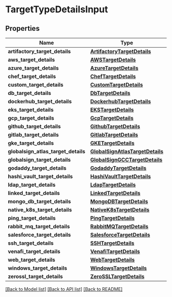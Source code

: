 # TargetTypeDetailsInput

## Properties
Name | Type | Description | Notes
------------ | ------------- | ------------- | -------------
**artifactory_target_details** | [**ArtifactoryTargetDetails**](ArtifactoryTargetDetails.md) |  | [optional] 
**aws_target_details** | [**AWSTargetDetails**](AWSTargetDetails.md) |  | [optional] 
**azure_target_details** | [**AzureTargetDetails**](AzureTargetDetails.md) |  | [optional] 
**chef_target_details** | [**ChefTargetDetails**](ChefTargetDetails.md) |  | [optional] 
**custom_target_details** | [**CustomTargetDetails**](CustomTargetDetails.md) |  | [optional] 
**db_target_details** | [**DbTargetDetails**](DbTargetDetails.md) |  | [optional] 
**dockerhub_target_details** | [**DockerhubTargetDetails**](DockerhubTargetDetails.md) |  | [optional] 
**eks_target_details** | [**EKSTargetDetails**](EKSTargetDetails.md) |  | [optional] 
**gcp_target_details** | [**GcpTargetDetails**](GcpTargetDetails.md) |  | [optional] 
**github_target_details** | [**GithubTargetDetails**](GithubTargetDetails.md) |  | [optional] 
**gitlab_target_details** | [**GitlabTargetDetails**](GitlabTargetDetails.md) |  | [optional] 
**gke_target_details** | [**GKETargetDetails**](GKETargetDetails.md) |  | [optional] 
**globalsign_atlas_target_details** | [**GlobalSignAtlasTargetDetails**](GlobalSignAtlasTargetDetails.md) |  | [optional] 
**globalsign_target_details** | [**GlobalSignGCCTargetDetails**](GlobalSignGCCTargetDetails.md) |  | [optional] 
**godaddy_target_details** | [**GodaddyTargetDetails**](GodaddyTargetDetails.md) |  | [optional] 
**hashi_vault_target_details** | [**HashiVaultTargetDetails**](HashiVaultTargetDetails.md) |  | [optional] 
**ldap_target_details** | [**LdapTargetDetails**](LdapTargetDetails.md) |  | [optional] 
**linked_target_details** | [**LinkedTargetDetails**](LinkedTargetDetails.md) |  | [optional] 
**mongo_db_target_details** | [**MongoDBTargetDetails**](MongoDBTargetDetails.md) |  | [optional] 
**native_k8s_target_details** | [**NativeK8sTargetDetails**](NativeK8sTargetDetails.md) |  | [optional] 
**ping_target_details** | [**PingTargetDetails**](PingTargetDetails.md) |  | [optional] 
**rabbit_mq_target_details** | [**RabbitMQTargetDetails**](RabbitMQTargetDetails.md) |  | [optional] 
**salesforce_target_details** | [**SalesforceTargetDetails**](SalesforceTargetDetails.md) |  | [optional] 
**ssh_target_details** | [**SSHTargetDetails**](SSHTargetDetails.md) |  | [optional] 
**venafi_target_details** | [**VenafiTargetDetails**](VenafiTargetDetails.md) |  | [optional] 
**web_target_details** | [**WebTargetDetails**](WebTargetDetails.md) |  | [optional] 
**windows_target_details** | [**WindowsTargetDetails**](WindowsTargetDetails.md) |  | [optional] 
**zerossl_target_details** | [**ZeroSSLTargetDetails**](ZeroSSLTargetDetails.md) |  | [optional] 

[[Back to Model list]](../README.md#documentation-for-models) [[Back to API list]](../README.md#documentation-for-api-endpoints) [[Back to README]](../README.md)



